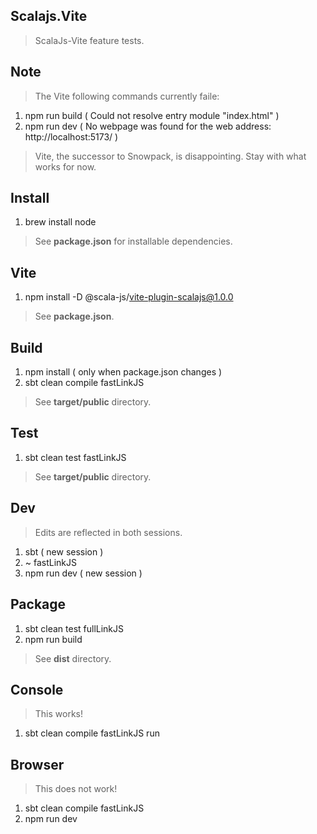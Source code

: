 Scalajs.Vite
------------
>ScalaJs-Vite feature tests.

Note
----
>The Vite following commands currently faile:
1. npm run build ( Could not resolve entry module "index.html" )
2. npm run dev ( No webpage was found for the web address: http://localhost:5173/ )
>Vite, the successor to Snowpack, is disappointing. Stay with what works for now.

Install
-------
1. brew install node
>See **package.json** for installable dependencies.

Vite
----
1. npm install -D @scala-js/vite-plugin-scalajs@1.0.0
>See **package.json**.

Build
-----
1. npm install ( only when package.json changes )
2. sbt clean compile fastLinkJS
>See **target/public** directory.

Test
----
1. sbt clean test fastLinkJS
>See **target/public** directory.

Dev
---
>Edits are reflected in both sessions.
1. sbt ( new session )
2. ~ fastLinkJS
3. npm run dev ( new session )

Package
-------
1. sbt clean test fullLinkJS
2. npm run build
>See **dist** directory.

Console
-------
>This works!
1. sbt clean compile fastLinkJS run

Browser
-------
>This does not work!
1. sbt clean compile fastLinkJS
2. npm run dev